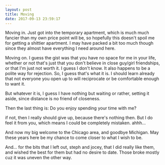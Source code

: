 ```yaml
---
layout: post
title: Moving
date: 2017-09-13 23:59:17
---
```


Moving in.
Just got into the temporary apartment, which is much much fancier than my own price point will be, so hopefully this doesn't spoil me for getting a shittier apartment. 
I may have packed a bit too much though since they almost have everything I need around here. 

Moving on. 
I guess the gist was that you have no space for me in your life, whether or not that's just that you don't believe in close guy/girl friendships, or that I'm just not worth it. I guess I don't know. It also happens to be a polite way for rejection. So, I guess that's what it is. I should learn already that not everyone you open up to will reciprocate or be comfortable enough to want it. 

But whatever it is, I guess I have nothing but waiting or rather, setting it aside, since distance is no friend of closeness. 

Then the last thing is: 
Do you enjoy spending your time with me? 

if not, then I really should give up, because there's nothing then. But I do feel it from you, which means I could be completely mistaken. ahhh...

And now my big welcome to the Chicago area, and goodbye Michigan. May these years here be my chance to come closer to what I wish to be.



And...
for the bits that I left out, steph and jocey, that I did really like them, and wished the best for them but had no desire to date. Those broke mostly cuz it was uneven the other way. 
